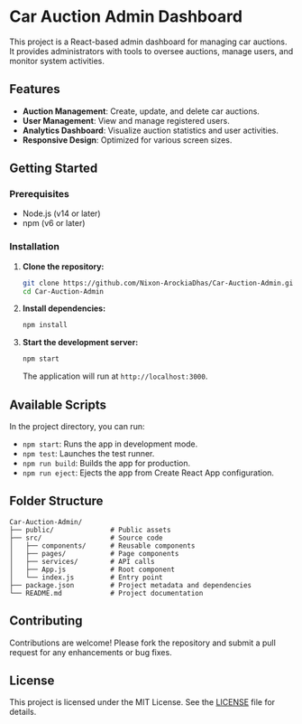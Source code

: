 # Car Auction Admin Dashboard

This project is a React-based admin dashboard for managing car auctions. It provides administrators with tools to oversee auctions, manage users, and monitor system activities.

## Features

- **Auction Management**: Create, update, and delete car auctions.
- **User Management**: View and manage registered users.
- **Analytics Dashboard**: Visualize auction statistics and user activities.
- **Responsive Design**: Optimized for various screen sizes.

## Getting Started

### Prerequisites

- Node.js (v14 or later)
- npm (v6 or later)

### Installation

1. **Clone the repository:**

   ```bash
   git clone https://github.com/Nixon-ArockiaDhas/Car-Auction-Admin.git
   cd Car-Auction-Admin
   ```

2. **Install dependencies:**

   ```bash
   npm install
   ```

3. **Start the development server:**

   ```bash
   npm start
   ```

   The application will run at `http://localhost:3000`.

## Available Scripts

In the project directory, you can run:

- `npm start`: Runs the app in development mode.
- `npm test`: Launches the test runner.
- `npm run build`: Builds the app for production.
- `npm run eject`: Ejects the app from Create React App configuration.

## Folder Structure

```
Car-Auction-Admin/
├── public/              # Public assets
├── src/                 # Source code
│   ├── components/      # Reusable components
│   ├── pages/           # Page components
│   ├── services/        # API calls
│   ├── App.js           # Root component
│   └── index.js         # Entry point
├── package.json         # Project metadata and dependencies
└── README.md            # Project documentation
```

## Contributing

Contributions are welcome! Please fork the repository and submit a pull request for any enhancements or bug fixes.

## License

This project is licensed under the MIT License. See the [LICENSE](LICENSE) file for details.